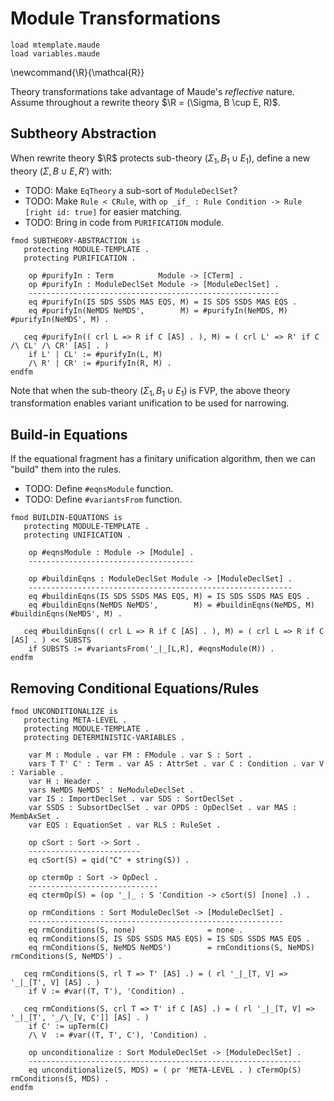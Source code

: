 Module Transformations
======================

```maude
load mtemplate.maude
load variables.maude
```

\newcommand{\R}{\mathcal{R}}

Theory transformations take advantage of Maude's *reflective* nature.
Assume throughout a rewrite theory $\R = (\Sigma, B \cup E, R)$.

Subtheory Abstraction
---------------------

When rewrite theory $\R$ protects sub-theory $(\Sigma_1, B_1 \cup E_1)$, define a new theory $(\Sigma, B \cup E, R')$ with:

-   TODO: Make `EqTheory` a sub-sort of `ModuleDeclSet`?
-   TODO: Make `Rule < CRule`, with `op _if_ : Rule Condition -> Rule [right id: true]` for easier matching.
-   TODO: Bring in code from `PURIFICATION` module.

```maude
fmod SUBTHEORY-ABSTRACTION is
   protecting MODULE-TEMPLATE .
   protecting PURIFICATION .

    op #purifyIn : Term          Module -> [CTerm] .
    op #purifyIn : ModuleDeclSet Module -> [ModuleDeclSet] .
    --------------------------------------------------------
    eq #purifyIn(IS SDS SSDS MAS EQS, M) = IS SDS SSDS MAS EQS .
    eq #purifyIn(NeMDS NeMDS',        M) = #purifyIn(NeMDS, M) #purifyIn(NeMDS', M) .

   ceq #purifyIn(( crl L => R if C [AS] . ), M) = ( crl L' => R' if C /\ CL' /\ CR' [AS] . )
    if L' | CL' := #purifyIn(L, M)
    /\ R' | CR' := #purifyIn(R, M) .
endfm
```

Note that when the sub-theory $(\Sigma_1, B_1 \cup E_1)$ is FVP, the above theory transformation enables variant unification to be used for narrowing.

Build-in Equations
------------------

If the equational fragment has a finitary unification algorithm, then we can "build" them into the rules.

-   TODO: Define `#eqnsModule` function.
-   TODO: Define `#variantsFrom` function.

```maude
fmod BUILDIN-EQUATIONS is
   protecting MODULE-TEMPLATE .
   protecting UNIFICATION .

    op #eqnsModule : Module -> [Module] .
    -------------------------------------

    op #buildinEqns : ModuleDeclSet Module -> [ModuleDeclSet] .
    -----------------------------------------------------------
    eq #buildinEqns(IS SDS SSDS MAS EQS, M) = IS SDS SSDS MAS EQS .
    eq #buildinEqns(NeMDS NeMDS',        M) = #buildinEqns(NeMDS, M) #buildinEqns(NeMDS', M) .

   ceq #buildinEqns(( crl L => R if C [AS] . ), M) = ( crl L => R if C [AS] . ) << SUBSTS
    if SUBSTS := #variantsFrom('_|_[L,R], #eqnsModule(M)) .
endfm
```

Removing Conditional Equations/Rules
------------------------------------

```maude
fmod UNCONDITIONALIZE is
   protecting META-LEVEL .
   protecting MODULE-TEMPLATE .
   protecting DETERMINISTIC-VARIABLES .

    var M : Module . var FM : FModule . var S : Sort .
    vars T T' C' : Term . var AS : AttrSet . var C : Condition . var V : Variable .
    var H : Header .
    vars NeMDS NeMDS' : NeModuleDeclSet .
    var IS : ImportDeclSet . var SDS : SortDeclSet .
    var SSDS : SubsortDeclSet . var OPDS : OpDeclSet . var MAS : MembAxSet .
    var EQS : EquationSet . var RLS : RuleSet .

    op cSort : Sort -> Sort .
    -------------------------
    eq cSort(S) = qid("C" + string(S)) .

    op ctermOp : Sort -> OpDecl .
    -----------------------------
    eq ctermOp(S) = (op '_|_ : S 'Condition -> cSort(S) [none] .) .

    op rmConditions : Sort ModuleDeclSet -> [ModuleDeclSet] .
    ---------------------------------------------------------
    eq rmConditions(S, none)                = none .
    eq rmConditions(S, IS SDS SSDS MAS EQS) = IS SDS SSDS MAS EQS .
    eq rmConditions(S, NeMDS NeMDS')        = rmConditions(S, NeMDS) rmConditions(S, NeMDS') .

   ceq rmConditions(S, rl T => T' [AS] .) = ( rl '_|_[T, V] => '_|_[T', V] [AS] . )
    if V := #var((T, T'), 'Condition) .

   ceq rmConditions(S, crl T => T' if C [AS] .) = ( rl '_|_[T, V] => '_|_[T', '_/\_[V, C']] [AS] . )
    if C' := upTerm(C)
    /\ V  := #var((T, T', C'), 'Condition) .

    op unconditionalize : Sort ModuleDeclSet -> [ModuleDeclSet] .
    -------------------------------------------------------------
    eq unconditionalize(S, MDS) = ( pr 'META-LEVEL . ) cTermOp(S) rmConditions(S, MDS) .
endfm
```
